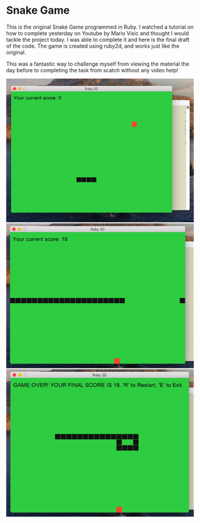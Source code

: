# Snake Game

This is the original Snake Game programmed in Ruby. I watched a tutorial on how to complete yesterday on Youtube by Mario Visic and thought I would tackle the project today. I was able to complete it and here is the final draft of the code. The game is created using ruby2d, and works just like the original. 

This was a fantastic way to challenge myself from viewing the material the day before to completing the task from scatch without any video help!

![Start of the Game](images/start.png)
![Middle of the Game](images/middle.png)
![End of the Game](images/end.png)
